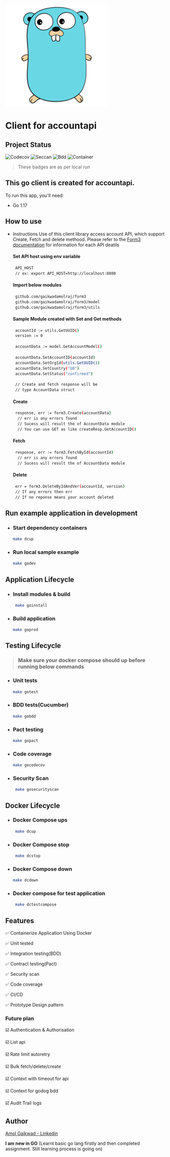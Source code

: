 <p align="left"> <a href="https://golang.org" target="_blank" rel="noreferrer"> <img src="https://raw.githubusercontent.com/devicons/devicon/master/icons/go/go-original.svg" alt="go"  width="320" height="320"/> </a> </p>

# Client for accountapi
## Project Status
![Codecov](https://img.shields.io/badge/codecoverage-100%25-green)
![Seccan](https://img.shields.io/badge/goscan-passing-green)
![Bdd](https://img.shields.io/badge/bddtests-100%25-green)
![Container](https://img.shields.io/badge/Containerisation-Yes-green)

 > These badges are as per local run

## This go client is created for accountapi.

To run this app, you'll need:

- Go 1.17

## How to use  ##
 - Instructions
Use of this client library access account API, which support Create, Fetch and delete methood. Please refer to the
[Form3 documentation](http://api-docs.form3.tech/api.html#organisation-accounts) for information for each API deatils

   #### Set API host using env variable
   ```sh
    API_HOST
    // ex: export API_HOST=http://localhost:8080
   ```
   #### Import below modules
   ```sh
    github.com/gaikwadamolraj/form3
    github.com/gaikwadamolraj/form3/model
	github.com/gaikwadamolraj/form3/utils
   ```

   #### Sample Module created with Set and Get methods
   ```sh
    accountId := utils.GetUUID()
	version := 0

	accountData := model.GetAccountModel()

	accountData.SetAccountID(accountId)
	accountData.SetOrgId(utils.GetUUID())
	accountData.SetCountry("GB")
	accountData.SetStatus("confirmed")

    // Create and fetch response will be 
    // type AccountData struct
   ```

   #### Create
   ```sh
    response, err := form3.Create(accountData)
     // err is any errors found
     // Sucess will result the of AccountData module
     // You can use GET as like createResp.GetAccountID()
   ```

   #### Fetch
   ```sh
    response, err := form3.FetchById(accountId)
     // err is any errors found
     // Sucess will result the of AccountData module
   ```

   #### Delete
   ```sh
    err = form3.DeleteByIdAndVer(accountId, version)
    // If any errors then err
    // If no reponse means your account deleted
   ```

## Run example application in development
- ### Start dependency containers
    ```sh
    make dcup
    ```
- ### Run local sample example
    ```sh
    make godev
    ```
## Application Lifecycle

   - ### Install modules & build
     ```sh
      make goinstall
      ```

   - ### Build application
     ```sh
     make goprod
     ```
## Testing Lifecycle
   > ### Make sure your docker compose should up before running below commands

   - ### Unit tests
     ```sh
     make gotest
     ```
   - ### BDD tests(Cucumber)
     ```sh
     make gobdd
     ```
  - ### Pact testing
     ```sh
     make gopact
     ```
   - ### Code coverage
     ```sh
     make gocodecov
     ```

   - ### Security Scan
     ```sh
      make gosecurityscan
     ```
## Docker Lifecycle
   - ### Docker Compose ups
     ```sh
      make dcup
     ```

   - ### Docker Compose stop
     ```sh
      make dcstop
     ```

   - ### Docker Compose down
     ```sh
     make dcdown
     ```
   - ### Docker compose for test application
     ```sh
      make dctestcompose
     ```
## Features

:white_check_mark: Containerize Application Using Docker

:white_check_mark: Unit tested

:white_check_mark: Integration testing(BDD)

:white_check_mark: Contract testing(Pact)

:white_check_mark: Security scan

:white_check_mark: Code coverage

:white_check_mark: CI/CD

:white_check_mark: Prototype Design pattern

### Future plan

:ballot_box_with_check: Authentication & Authorisation

:ballot_box_with_check: List api

:ballot_box_with_check: Rate limit autoretry

:ballot_box_with_check: Bulk fetch/delete/create

:ballot_box_with_check: Context with timeout for api

:ballot_box_with_check: Context for godog bdd

:ballot_box_with_check: Audit Trail logs

## Author
[Amol Gaikwad - Linkedin](https://www.linkedin.com/in/gaikwadamolraj)

**I am new in GO** (Learnt basic go lang firstly and then completed assignment. Still learning process is going on)